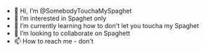 - 👋 Hi, I’m @SomebodyTouchaMySpaghet
- 👀 I’m interested in Spaghet only
- 🌱 I’m currently learning how to don't let you toucha my Spaghet
- 💞️ I’m looking to collaborate on Spaghett
- 📫 How to reach me - don't 

<!---
SomebodyTouchaMySpaghet/SomebodyTouchaMySpaghet is a ✨ special ✨ repository because its `README.md` (this file) appears on your GitHub profile.
You can click the Preview link to take a look at your changes.
--->
